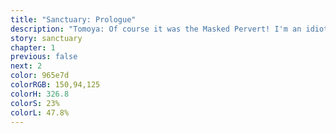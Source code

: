 ```yaml
---
title: "Sanctuary: Prologue"
description: "Tomoya: Of course it was the Masked Pervert! I'm an idiot for thinking that your hair was some mystical object!"
story: sanctuary
chapter: 1
previous: false
next: 2
color: 965e7d
colorRGB: 150,94,125
colorH: 326.8
colorS: 23%
colorL: 47.8%
---
```

